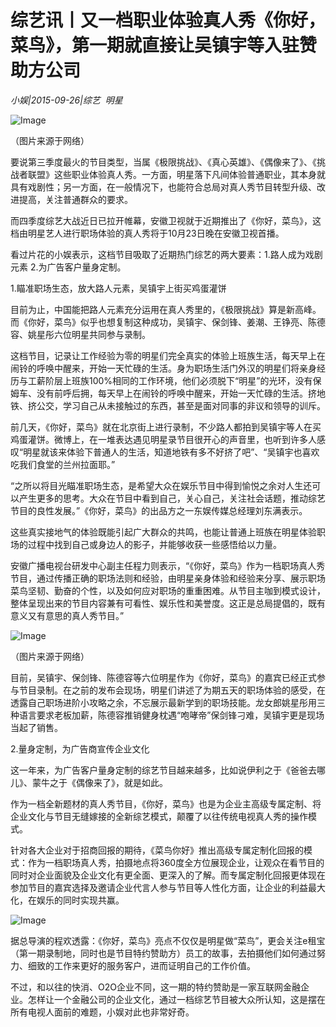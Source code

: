 # 综艺讯丨又一档职业体验真人秀《你好，菜鸟》，第一期就直接让吴镇宇等入驻赞助方公司

*小娱|2015-09-26|综艺 
                                                明星*

![Image](http://static.ylzbl.com/uploads/ueditor/php/upload/image/20171019/1508417677972025.jpeg)

（图片来源于网络）

要说第三季度最火的节目类型，当属《极限挑战》、《真心英雄》、《偶像来了》、《挑战者联盟》这些职业体验真人秀。一方面，明星落下凡间体验普通职业，其本身就具有戏剧性；另一方面，在一般情况下，也能符合总局对真人秀节目转型升级、改进提高，关注普通群众的要求。

而四季度综艺大战近日已拉开帷幕，安徽卫视就于近期推出了《你好，菜鸟》，这档由明星艺人进行职场体验的真人秀将于10月23日晚在安徽卫视首播。

看过片花的小娱表示，这档节目吸取了近期热门综艺的两大要素：1.路人成为戏剧元素 2.为广告客户量身定制。

1.瞄准职场生态，放大路人元素，吴镇宇上街买鸡蛋灌饼

目前为止，中国能把路人元素充分运用在真人秀里的，《极限挑战》算是新高峰。而《你好，菜鸟》似乎也想复制这种成功，吴镇宇、保剑锋、姜潮、王铮亮、陈德容、姚星彤六位明星共同参与录制。

这档节目，记录让工作经验为零的明星们完全真实的体验上班族生活，每天早上在闹铃的呼唤中醒来，开始一天忙碌的生活。身为职场生活门外汉的明星们将亲身经历与工薪阶层上班族100%相同的工作环境，他们必须脱下“明星”的光环，没有保姆车、没有前呼后拥，每天早上在闹铃的呼唤中醒来，开始一天忙碌的生活。挤地铁、挤公交，学习自己从未接触过的东西，甚至是面对同事的非议和领导的训斥。

前几天，《你好，菜鸟》就在北京街上进行录制，不少路人都拍到吴镇宇等人在买鸡蛋灌饼。微博上，在一堆表达遇见明星录节目很开心的声音里，也听到许多人感叹“明星就该来体验下普通人的生活，知道地铁有多不好挤了吧”、“吴镇宇也喜欢吃我们食堂的兰州拉面耶。”

“之所以将目光瞄准职场生态，是希望大众在娱乐节目中得到愉悦之余对人生还可以产生更多的思考。大众在节目中看到自己，关心自己，关注社会话题，推动综艺节目的良性发展。”《你好，菜鸟》的出品方之一东娱传媒总经理刘东满表示。

这些真实接地气的体验既能引起广大群众的共鸣，也能让普通上班族在明星体验职场的过程中找到自己或身边人的影子，并能够收获一些感悟给以力量。

安徽广播电视台研发中心副主任程力则表示，“《你好，菜鸟》作为一档职场真人秀节目，通过传播正确的职场法则和经验，由明星亲身体验和经验来分享、展示职场菜鸟坚韧、勤奋的个性，以及如何应对职场的重重困难。从节目主咖到模式设计，整体呈现出来的节目内容兼有可看性、娱乐性和美誉度。这正是总局提倡的，既有意义又有意思的真人秀节目。”

![Image](http://static.ylzbl.com/uploads/ueditor/php/upload/image/20171019/1508417148123742.jpeg)

（图片来源于网络）

目前，吴镇宇、保剑锋、陈德容等六位明星作为《你好，菜鸟》的嘉宾已经正式参与节目录制。在之前的发布会现场，明星们讲述了为期五天的职场体验的感受，在透露自己职场进阶小攻略之余，不忘展示最新学到的职场技能。龙女郎姚星彤用三种语言要求老板加薪，陈德容推销健身枕遇“咆哮帝”保剑锋刁难，吴镇宇更是现场当起了销售。

2.量身定制，为广告商宣传企业文化

这一年来，为广告客户量身定制的综艺节目越来越多，比如说伊利之于《爸爸去哪儿》、蒙牛之于《偶像来了》，就是如此。

作为一档全新题材的真人秀节目，《你好，菜鸟》也是为企业主高级专属定制、将企业文化与节目无缝嫁接的全新综艺模式，颠覆了以往传统电视真人秀的操作模式。

针对各大企业对于招商回报的期待，《菜鸟你好》推出高级专属定制化回报的模式：作为一档职场真人秀，拍摄地点将360度全方位展现企业，让观众在看节目的同时对企业面貌及企业文化有更全面、更深入的了解。而专属定制化回报更体现在参加节目的嘉宾选择及邀请企业代言人参与节目等人性化方面，让企业的利益最大化，在娱乐的同时实现共赢。

![Image](http://static.ylzbl.com/uploads/ueditor/php/upload/image/20171019/1508417271459376.jpeg)

据总导演的程欢透露：《你好，菜鸟》亮点不仅仅是明星做“菜鸟”，更会关注e租宝（第一期录制地，同时也是节目特约赞助方）员工的故事，去拍摄他们如何通过努力、细致的工作来更好的服务客户，进而证明自己的工作价值。

不过，和以往的快消、O2O企业不同，这一期的特约赞助是一家互联网金融企业。怎样让一个金融公司的企业文化，通过一档综艺节目被大众所认知，这是摆在所有电视人面前的难题，小娱对此也非常好奇。

